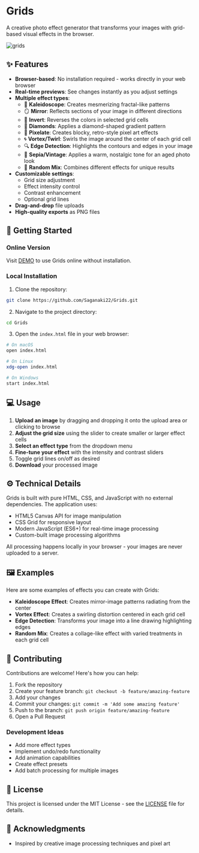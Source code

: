 # Grids

A creative photo effect generator that transforms your images with grid-based visual effects in the browser.

![grids](https://github.com/user-attachments/assets/fd2b0f4b-25b3-4c12-82e5-eaa871b06f17)


## ✨ Features

- **Browser-based**: No installation required - works directly in your web browser
- **Real-time previews**: See changes instantly as you adjust settings
- **Multiple effect types**:
  - 🔮 **Kaleidoscope**: Creates mesmerizing fractal-like patterns
  - 🪞 **Mirror**: Reflects sections of your image in different directions
  - 🔄 **Invert**: Reverses the colors in selected grid cells
  - 💎 **Diamonds**: Applies a diamond-shaped gradient pattern
  - 🧩 **Pixelate**: Creates blocky, retro-style pixel art effects
  - 🌀 **Vortex/Twirl**: Swirls the image around the center of each grid cell
  - 🔍 **Edge Detection**: Highlights the contours and edges in your image
  - 🏺 **Sepia/Vintage**: Applies a warm, nostalgic tone for an aged photo look
  - 🎲 **Random Mix**: Combines different effects for unique results
- **Customizable settings**:
  - Grid size adjustment
  - Effect intensity control
  - Contrast enhancement
  - Optional grid lines
- **Drag-and-drop** file uploads
- **High-quality exports** as PNG files

## 🚀 Getting Started

### Online Version

Visit [DEMO](https://drbaph.is-a.dev/Grids/) to use Grids online without installation.

### Local Installation

1. Clone the repository:
```bash
git clone https://github.com/Saganaki22/Grids.git
```

2. Navigate to the project directory:
```bash
cd Grids
```

3. Open the `index.html` file in your web browser:
```bash
# On macOS
open index.html

# On Linux
xdg-open index.html

# On Windows
start index.html
```

## 💻 Usage

1. **Upload an image** by dragging and dropping it onto the upload area or clicking to browse
2. **Adjust the grid size** using the slider to create smaller or larger effect cells
3. **Select an effect type** from the dropdown menu
4. **Fine-tune your effect** with the intensity and contrast sliders
5. Toggle grid lines on/off as desired
6. **Download** your processed image

## ⚙️ Technical Details

Grids is built with pure HTML, CSS, and JavaScript with no external dependencies. The application uses:

- HTML5 Canvas API for image manipulation
- CSS Grid for responsive layout
- Modern JavaScript (ES6+) for real-time image processing
- Custom-built image processing algorithms

All processing happens locally in your browser - your images are never uploaded to a server.

## 🖼️ Examples

Here are some examples of effects you can create with Grids:

- **Kaleidoscope Effect**: Creates mirror-image patterns radiating from the center
- **Vortex Effect**: Creates a swirling distortion centered in each grid cell
- **Edge Detection**: Transforms your image into a line drawing highlighting edges
- **Random Mix**: Creates a collage-like effect with varied treatments in each grid cell

## 🤝 Contributing

Contributions are welcome! Here's how you can help:

1. Fork the repository
2. Create your feature branch: `git checkout -b feature/amazing-feature`
3. Add your changes
4. Commit your changes: `git commit -m 'Add some amazing feature'`
5. Push to the branch: `git push origin feature/amazing-feature`
6. Open a Pull Request

### Development Ideas

- Add more effect types
- Implement undo/redo functionality
- Add animation capabilities
- Create effect presets
- Add batch processing for multiple images

## 📄 License

This project is licensed under the MIT License - see the [LICENSE](LICENSE) file for details.

## 🙏 Acknowledgments

- Inspired by creative image processing techniques and pixel art
